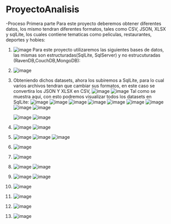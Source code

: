 # ProyectoAnalisis 
-Proceso Primera parte
Para este proyecto deberemos obtener diferentes datos, los mismo tendran diferentes formatos, tales como
CSV, JSON, XLSX y sqlLite, los cuales contiene tematicas como peliculas, restaurantes, deportes y hobies:
1. ![image](https://github.com/Morales-Gilmar-Vladimir/ProyectoAnalisis/assets/117743690/d96e9102-6825-4f23-9a1a-89225794232f)
Para este proyecto utilizaremos las siguientes bases de datos, las mismas son estructuradas(SqlLite, SqlServer) y  no estrucuturadas
(RavenDB,CouchDB,MongoDB):
2. ![image](https://github.com/Morales-Gilmar-Vladimir/ProyectoAnalisis/assets/117743690/dee0ef10-fa20-4094-9128-ee9759701ea7)

3. Obteniendo dichos datasets, ahora los subiremos a SqlLite, para lo cual varios archivos tendran que cambiar sus formatos,
en este caso se convertira los JSON Y XLSX en CSV,
![image](https://github.com/Morales-Gilmar-Vladimir/ProyectoAnalisis/assets/117743690/b5bcef0e-2f98-4ef9-bf4c-d6ef9d286db1)
![image](https://github.com/Morales-Gilmar-Vladimir/ProyectoAnalisis/assets/112398547/f688c1f5-ce5a-41c7-a1ea-1f9c5d4e95a6)
Tal como se muestra aqui, con esto podremos visualizar todos los datasets en SqlLite:
![image](https://github.com/Morales-Gilmar-Vladimir/ProyectoAnalisis/assets/117743690/41764ccb-70c7-4d3b-a29c-4cf1b52fd444)
![image](https://github.com/Morales-Gilmar-Vladimir/ProyectoAnalisis/assets/117743690/8adcc683-d3ff-4b14-bb63-f2a0eca3649e)
![image](https://github.com/Morales-Gilmar-Vladimir/ProyectoAnalisis/assets/117743690/fd865ee4-5641-42df-a45d-71eafedc2236)
![image](https://github.com/Morales-Gilmar-Vladimir/ProyectoAnalisis/assets/117743690/af7be4c3-4c52-415e-ab02-8435a11f31aa) 
![image](https://github.com/Morales-Gilmar-Vladimir/ProyectoAnalisis/assets/117743690/203964d0-6d06-476c-b2e8-2821f626b060)
![image](https://github.com/Morales-Gilmar-Vladimir/ProyectoAnalisis/assets/117743690/4a68adfb-bdf1-4ce4-9178-96cec3563f42)
![image](https://github.com/Morales-Gilmar-Vladimir/ProyectoAnalisis/assets/117743690/eb3452fd-8ffa-41b4-9666-39eba50e52c6)
![image](https://github.com/Morales-Gilmar-Vladimir/ProyectoAnalisis/assets/117743690/acd9e320-ddca-473e-9ab6-c20bdfd157b0)
![image](https://github.com/Morales-Gilmar-Vladimir/ProyectoAnalisis/assets/117743690/47fe6ee0-a8b3-43e2-8550-33823bbbed3f)

    
    ![image](https://github.com/Morales-Gilmar-Vladimir/ProyectoAnalisis/assets/112398547/089265b3-4efb-4ae5-8a41-a409b6f9462f)
    ![image](https://github.com/Morales-Gilmar-Vladimir/ProyectoAnalisis/assets/112398547/d9b59fce-ab75-420b-9c0f-18afa4442ef6)
12. ![image](https://github.com/Morales-Gilmar-Vladimir/ProyectoAnalisis/assets/112398547/489c9454-f7c3-42cd-8143-8945b68e5085)
    ![image](https://github.com/Morales-Gilmar-Vladimir/ProyectoAnalisis/assets/112398547/9974009a-d506-4746-9c0e-6c65a075d4fe)
13. ![image](https://github.com/Morales-Gilmar-Vladimir/ProyectoAnalisis/assets/112398547/69aaab24-83a6-4f5a-831e-82092e9876b1)
    ![image](https://github.com/Morales-Gilmar-Vladimir/ProyectoAnalisis/assets/112398547/5ee26e9a-d1de-4b30-8366-a6af6a6d092c)
    ![image](https://github.com/Morales-Gilmar-Vladimir/ProyectoAnalisis/assets/112398547/0a3dca4a-774e-49bc-b046-4d7d414e0e6c)
14. ![image](https://github.com/Morales-Gilmar-Vladimir/ProyectoAnalisis/assets/112398547/ef78ab63-c91e-4e0e-8ee7-5c896af7c909)
15. ![image](https://github.com/Morales-Gilmar-Vladimir/ProyectoAnalisis/assets/112398547/14c54252-c8a5-4b43-8fad-eb0027e7d84a)
16. ![image](https://github.com/Morales-Gilmar-Vladimir/ProyectoAnalisis/assets/112398547/8caf58d1-f162-42de-b63f-c0fb08f0a35a)
    ![image](https://github.com/Morales-Gilmar-Vladimir/ProyectoAnalisis/assets/112398547/c1309f78-0992-45a4-8fce-0936c6fb5e0b)
17. ![image](https://github.com/Morales-Gilmar-Vladimir/ProyectoAnalisis/assets/112398547/c283c74c-4898-4c0b-b672-2b9ca310b2ac)
    ![image](https://github.com/Morales-Gilmar-Vladimir/ProyectoAnalisis/assets/112398547/a20c452a-285b-4b89-ac0f-a460cd2cc37f)
18. ![image](https://github.com/Morales-Gilmar-Vladimir/ProyectoAnalisis/assets/112398547/549ac445-f6ad-4002-9739-1a059bf20bb2)
19. ![image](https://github.com/Morales-Gilmar-Vladimir/ProyectoAnalisis/assets/112398547/f1c7991a-5230-47dc-bb15-ae063c0472ba)
20. ![image](https://github.com/Morales-Gilmar-Vladimir/ProyectoAnalisis/assets/112398547/d087802c-024c-45b9-b0a1-dc006f8236a6)
21. ![image](https://github.com/Morales-Gilmar-Vladimir/ProyectoAnalisis/assets/112398547/c252179a-6e10-4672-a69b-8e976df64492)

































    













